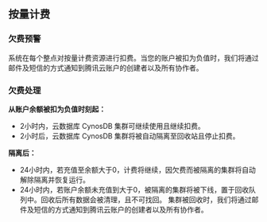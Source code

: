 ## 按量计费

### 欠费预警
系统在每个整点对按量计费资源进行扣费。当您的账户被扣为负值时，我们将通过邮件及短信的方式通知到腾讯云账户的创建者以及所有协作者。

### 欠费处理
**从账户余额被扣为负值时刻起：**
- 2小时内，云数据库 CynosDB 集群可继续使用且继续扣费。
- 2小时后，云数据库 CynosDB 集群将被自动隔离至回收站且停止扣费。

**隔离后：**
- 24小时内，若充值至余额大于0，计费将继续，因欠费而被隔离的集群将自动解除隔离并恢复运行。
- 24小时内，若账户余额未充值到大于0，被隔离的集群将被下线，置于回收队列中。回收后所有数据会被清理，且不可找回。
集群被回收时，我们将通过邮件及短信的方式通知到腾讯云账户的创建者以及所有协作者。

